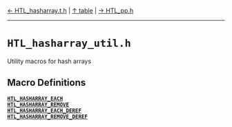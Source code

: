 [&#8592; HTL_hasharray.t.h](HTL_hasharray.t.h.md) | [&#8593; table](table.md) | [&#8594; HTL_pp.h](HTL_pp.h.md)
***

# `HTL_hasharray_util.h`

Utility macros for hash arrays


## Macro Definitions
**[`HTL_HASHARRAY_EACH`](HTL_hasharray_util.h--htl_hasharray_each.md)**  
**[`HTL_HASHARRAY_REMOVE`](HTL_hasharray_util.h--htl_hasharray_remove.md)**  
**[`HTL_HASHARRAY_EACH_DEREF`](HTL_hasharray_util.h--htl_hasharray_each_deref.md)**  
**[`HTL_HASHARRAY_REMOVE_DEREF`](HTL_hasharray_util.h--htl_hasharray_remove_deref.md)**  
